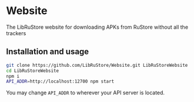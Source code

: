 # Website
The LibRuStore website for downloading APKs from RuStore without all the trackers

## Installation and usage
```sh
git clone https://github.com/LibRuStore/Website.git LibRuStoreWebsite
cd LibRuStoreWebsite
npm i
API_ADDR=http://localhost:12700 npm start
```
You may change `API_ADDR` to wherever your API server is located.